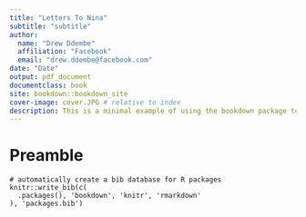 ```yaml
---
title: "Letters To Nina"
subtitle: "subtitle"
author:
  name: "Drew Ddembe"
  affiliation: "Facebook"
  email: "drew.ddembe@facebook.com"
date: "Date"
output: pdf_document
documentclass: book
site: bookdown::bookdown_site
cover-image: cover.JPG # relative to index
description: This is a minimal example of using the bookdown package to write a book.
---
```


# Preamble


```{r include = FALSE}
# automatically create a bib database for R packages
knitr::write_bib(c(
  .packages(), 'bookdown', 'knitr', 'rmarkdown'
), 'packages.bib')
```